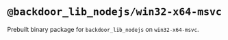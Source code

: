 # `@backdoor_lib_nodejs/win32-x64-msvc`

Prebuilt binary package for `backdoor_lib_nodejs` on `win32-x64-msvc`.
